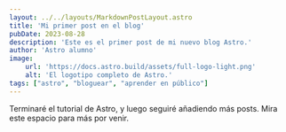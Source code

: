 ```yaml
---
layout: ../../layouts/MarkdownPostLayout.astro
title: 'Mi primer post en el blog'
pubDate: 2023-08-28
description: 'Este es el primer post de mi nuevo blog Astro.'
author: 'Astro alumno'
image:
    url: 'https://docs.astro.build/assets/full-logo-light.png'
    alt: 'El logotipo completo de Astro.'
tags: ["astro", "bloguear", "aprender en público"]
---
```

Terminaré el tutorial de Astro, y luego seguiré añadiendo más posts. Mira este espacio para más por venir.